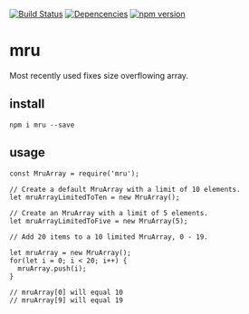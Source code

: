 [![Build Status](https://travis-ci.org/dsandor/fauxmojs.svg?branch=master)](https://travis-ci.org/dsandor/mru)
[![Depencencies](https://david-dm.org/dsandor/fauxmojs.svg)](https://david-dm.org/dsandor/mru)
[![npm version](https://badge.fury.io/js/fauxmojs.svg)](https://badge.fury.io/js/mru)

# mru
Most recently used fixes size overflowing array.

## install

```
npm i mru --save
```

## usage

```
const MruArray = require('mru');

// Create a default MruArray with a limit of 10 elements.
let mruArrayLimitedToTen = new MruArray();

// Create an MruArray with a limit of 5 elements.
let mruArrayLimitedToFive = new MruArray(5);

// Add 20 items to a 10 limited MruArray, 0 - 19.

let mruArray = new MruArray();
for(let i = 0; i < 20; i++) {
  mruArray.push(i);
}

// mruArray[0] will equal 10
// mruArray[9] will equal 19
```
